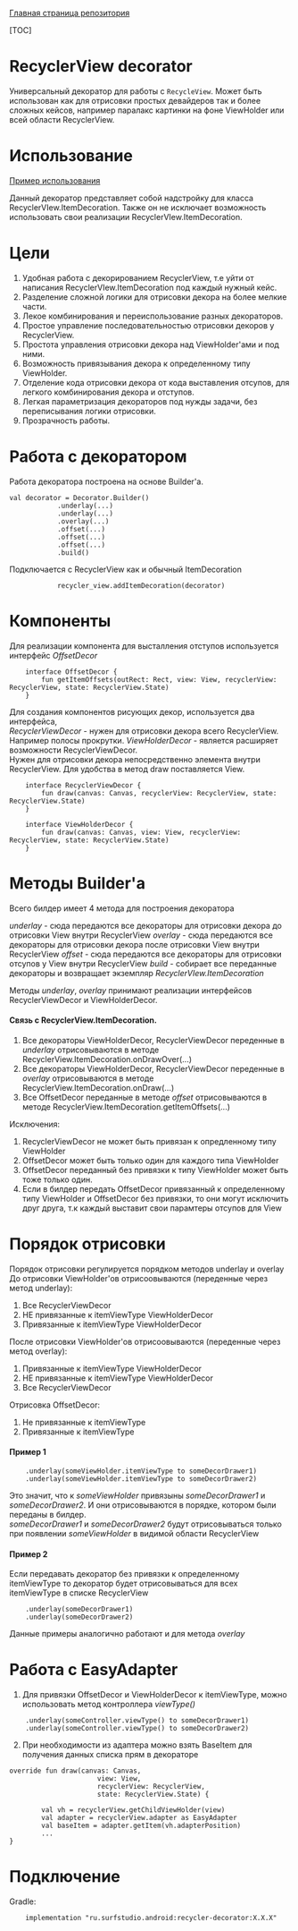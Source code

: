 [Главная страница репозитория](/docs/main.md)

[TOC]

# RecyclerView decorator

Универсальный декоратор для работы с `RecycleView`.
Может быть использован как для отрисовки простых девайдеров так и более сложных кейсов, например паралакс картинки на фоне ViewHolder или всей области RecyclerView.

# Использование
[Пример использования](/recycler-decorator/sample)

Данный декоратор представляет собой надстройку для класса RecyclerVIew.ItemDecoration.
Также он не исключает возможность использовать свои реализации RecyclerVIew.ItemDecoration.

# Цели
1. Удобная работа с декорированием RecyclerView, т.е уйти от написания RecyclerVIew.ItemDecoration под каждый нужный кейс.
2. Разделение сложной логики для отрисовки декора на более мелкие части.
3. Лекое комбинирования и переиспользование разных декораторов.
4. Простое управление последовательностью отрисовки декоров у RecyclerView.
5. Простота управления отрисовки декора над ViewHolder'ами и под ними.
6. Возможность привязывания декора к определенному типу ViewHolder.
7. Отделение кода отрисовки декора от кода выставления отсупов, для легкого комбинирования декора и отступов.
8. Легкая параметризация декораторов под нужды задачи, без переписывания логики отрисовки.
9. Прозрачность работы.

# Работа с декоратором

Работа декоратора построена на основе Builder'a.

```
val decorator = Decorator.Builder()
            .underlay(...)
            .underlay(...)
            .overlay(...)
            .offset(...)
            .offset(...)
            .offset(...)
            .build()
```

Подключается с RecyclerView как и обычный ItemDecoration

```
            recycler_view.addItemDecoration(decorator)
```
# Компоненты

Для реализации компонента для высталления отступов используется интерфейс *OffsetDecor*

```
    interface OffsetDecor {
        fun getItemOffsets(outRect: Rect, view: View, recyclerView: RecyclerView, state: RecyclerView.State)
    }
```

Для создания компонентов рисующих декор, используется два интерфейса,  
*RecyclerViewDecor* - нужен для отрисовки декора всего RecyclerView. Например полосы прокрутки.
*ViewHolderDecor* - является расширяет возможности RecyclerViewDecor.  
Нужен для отрисовки декора непосредственно элемента внутри RecyclerView. Для удобства в метод draw поставляется View.
```
    interface RecyclerViewDecor {
        fun draw(canvas: Canvas, recyclerView: RecyclerView, state: RecyclerView.State)
    }
```
```
    interface ViewHolderDecor {
        fun draw(canvas: Canvas, view: View, recyclerView: RecyclerView, state: RecyclerView.State)
    }
```
# Методы Builder'a

Всего билдер имеет 4 метода для построения декоратора

*underlay* - сюда передаются все декораторы для отрисовки декора до отрисовки View внутри RecyclerView
*overlay* - сюда передаются все декораторы для отрисовки декора после отрисовки View внутри RecyclerView
*offset* - сюда передаются все декораторы для отрисовки отсупов у View внутри RecyclerView
*build* -  собирает все переданные декораторы и возвращает экземпляр *RecyclerVIew.ItemDecoration*

Методы *underlay*, *overlay* принимают реализации интерфейсов RecyclerViewDecor и ViewHolderDecor.

#### Связь с RecyclerView.ItemDecoration.
1. Все декораторы ViewHolderDecor, RecyclerViewDecor переденные в *underlay* отрисовываются в методе RecyclerView.ItemDecoration.onDrawOver(...)
2. Все декораторы ViewHolderDecor, RecyclerViewDecor переденные в *overlay* отрисовываются в методе RecyclerView.ItemDecoration.onDraw(...)
3. Все OffsetDecor переданные в методе *offset* отрисовываются в методе RecyclerView.ItemDecoration.getItemOffsets(...)

Исключения:
1. RecyclerViewDecor не может быть привязан к опредленному типу ViewHolder
2. OffsetDecor может быть только один для каждого типа ViewHolder
3. OffsetDecor переданный без привязки к типу ViewHolder может быть тоже только один.
4. Если в билдер передать OffsetDecor привязанный к определенному типу ViewHolder и OffsetDecor без привязки, то они могут исключить друг друга, т.к каждый выставит свои парамтеры отсупов для View


# Порядок отрисовки
Порядок отрисовки регулируется порядком методов underlay и overlay
До отрисовки ViewHolder'ов отрисоовываются (переденные через метод underlay):
1. Все RecyclerViewDecor
2. НЕ привязанные к itemViewType ViewHolderDecor
3. Привязанные к itemViewType ViewHolderDecor

После отрисовки ViewHolder'ов отрисоовываются (переденные через метод overlay):
1. Привязанные к itemViewType ViewHolderDecor
2. НЕ привязанные к itemViewType ViewHolderDecor
3. Все RecyclerViewDecor

Отрисовка OffsetDecor:
1. Не привязанные к itemViewType
2. Привязанные к itemViewType
#### Пример 1
```
    .underlay(someViewHolder.itemViewType to someDecorDrawer1)
    .underlay(someViewHolder.itemViewType to someDecorDrawer2)
```
Это значит, что к *someViewHolder* привязыны *someDecorDrawer1* и *someDecorDrawer2*. И они отрисовываются в порядке, котором были переданы в билдер.  
*someDecorDrawer1* и *someDecorDrawer2* будут отрисовываться только при появлении *someViewHolder* в видимой области RecyclerView

#### Пример 2
Если передавать декоратор без привязки к определенному itemViewType то декоратор будет отрисовываться для всех itemViewType в списке RecyclerView
```
    .underlay(someDecorDrawer1)
    .underlay(someDecorDrawer2)
```
Данные примеры аналогично работают и для метода *overlay*


# Работа с EasyAdapter
1. Для привязки OffsetDecor и ViewHolderDecor к itemViewType, можно использовать метод контроллера *viewType()*
```
    .underlay(someController.viewType() to someDecorDrawer1)
    .underlay(someController.viewType() to someDecorDrawer2)
```
2. При необходимости из адаптера можно взять BaseItem для получения данных списка прям в декораторе
```
override fun draw(canvas: Canvas,
                      view: View,
                      recyclerView: RecyclerView,
                      state: RecyclerView.State) {

        val vh = recyclerView.getChildViewHolder(view)
        val adapter = recyclerView.adapter as EasyAdapter
        val baseItem = adapter.getItem(vh.adapterPosition)
        ...
}
```

# Подключение
Gradle:
```
    implementation "ru.surfstudio.android:recycler-decorator:X.X.X"
```